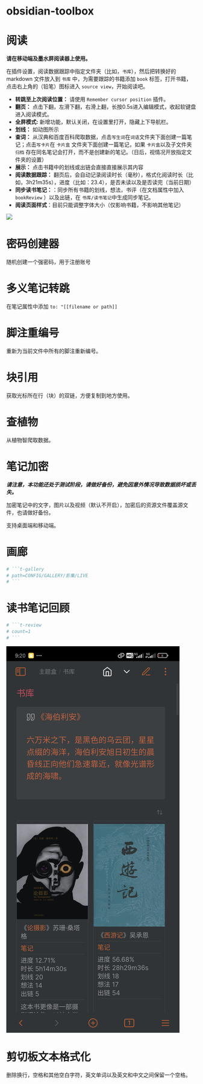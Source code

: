 # obsidian-toolbox



# 阅读

**请在移动端及墨水屏阅读器上使用。**

在插件设置，阅读数据跟踪中指定文件夹（比如，`书库`），然后把转换好的 markdown 文件放入到 `书库` 中，为需要跟踪的书籍添加 `book` 标签，打开书籍，点击右上角的（铅笔）图标进入 `source view`，开始阅读吧。

- **转跳至上次阅读位置：** 请使用 `Remember cursor position` 插件。
- **翻页：** 点击下翻，左滑下翻，右滑上翻，长按0.5s进入编辑模式，收起软键盘进入阅读模式。
- **全屏模式:** 新增功能，默认关闭，在设置里打开，隐藏上下导航栏。
- **划线：** 如动图所示
- **查词：** 从汉典和百度百科爬取数据，点击`写生词`在`词语`文件夹下面创建一篇笔记；点击`写卡片`在 `卡片盒` 文件夹下面创建一篇笔记，如果 `卡片盒`以及子文件夹 `归档` 存在同名笔记会打开，而不是创建新的笔记。（日后，视情况开放指定文件夹的设置）
- **展示：** 点击书籍中的划线或出链会直接直接展示其内容
- **阅读数据跟踪：** 翻页后，会自动记录阅读时长（毫秒），格式化阅读时长（比如，3h21m35s），进度（比如：23.4），是否未读以及是否读完（当前日期）
- **同步读书笔记：**：同步所有书籍的划线，想法，书评（在文档属性中加入 `bookReview` ）以及出链，在 `书库/读书笔记`中生成同步笔记。
- **阅读页面样式**：目前只能调整字体大小（仅影响书籍，不影响其他笔记）


![](./resource/reading.gif)

# 密码创建器

随机创建一个强密码，用于注册账号

# 多义笔记转跳 

在笔记属性中添加 `to: "[[filename or path]]`

# 脚注重编号

重新为当前文件中所有的脚注重新编号。

# 块引用

获取光标所在行（块）的双链，方便复制到地方使用。

# 查植物

从植物智爬取数据。

# 笔记加密

***请注意，本功能还处于测试阶段，请做好备份，避免因意外情况导致数据损坏或丢失。***

加密笔记中的文字，图片以及视频（默认不开启），加密后的资源文件覆盖源文件，也请做好备份。

支持桌面端和移动端。

# 画廊

```bash
# ```t-gallery
# path=CONFIG/GALLERY/影集/LIVE
# ```
```

# 读书笔记回顾

```bash
# ```t-review
# count=1
# ```
```

![](./resource/Screenshot_2024-08-31-09-20-48-209_md.obsidian.jpg)

# 剪切板文本格式化

删除换行，空格和其他空白字符，英文单词以及英文和中文之间保留一个空格。
